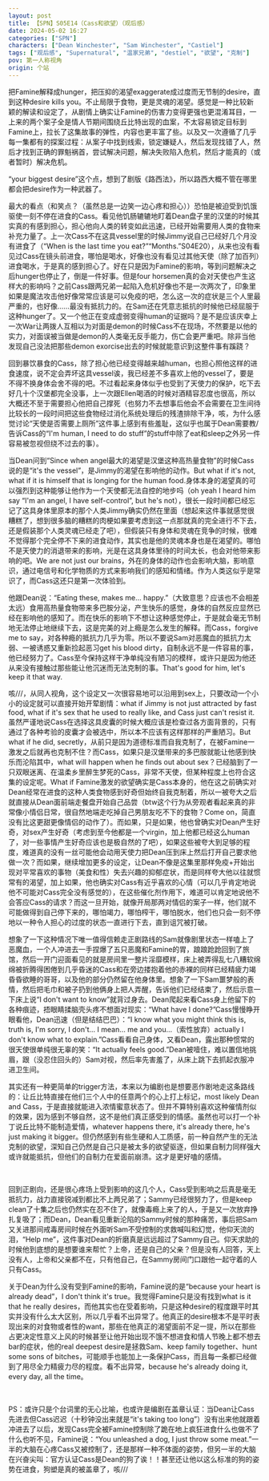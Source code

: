 ```yaml
---
layout: post
title: 【SPN】S05E14（Cass和欲望）（观后感）
date: 2024-05-02 16:27
categories: ["SPN"]
characters: ["Dean Winchester", "Sam Winchester", "Castiel"]
tags: ["观后感", "Supernatural", "温家兄弟", "destiel", "欲望", "克制"]
pov: 第一人称视角
origin: 个站
---
```


把Famine解释成hunger，把压抑的渴望exaggerate成过度而无节制的desire，直到这种desire kills you。不止局限于食物，更是灵魂的渴望。感觉是一种比较新颖的解读和设定了，从剧情上确实让Famine的伤害力变得更强也更混淆耳目，一上来的两个案子全是情人节期间围绕丘比特出现的血案，不太容易锁定目标到Famine上，拉长了这集故事的弹性，内容也更丰富了些。以及又一次遵循了几乎每一集都有的探案过程：从案子中找到线索，锁定嫌疑人，然后发现找错了人，然后才找到正确的罪魁祸首，尝试解决问题，解决失败陷入危机，然后才能真的（或者暂时）解决危机。

“your biggest desire”这个点，想到了剧版《路西法》，所以路西大概不管在哪里都会把desire作为一种武器了。

最大的看点（和笑点？（虽然总是一边笑一边心疼和担心））恐怕是被迫受到饥饿驱使一刻不停在进食的Cass。看见他饥肠辘辘地盯着Dean盘子里的汉堡的时候其实真的有感到担心，担心他向人类的转变如此迅速，已经开始需要用人类的食物来补充力量了。上一次Cass不在这具vessel里的时候Jimmy说自己已经好几个月没有进食了（“When is the last time you eat?”“Months.”S04E20），从来也没有看见过Cass在镜头前进食，哪怕是喝水，好像也没有看见过其他天使（除了加百列）进食喝水，于是真的感到担心了。好在只是因为Famine的影响，等到问题解决之后hunger也停止了，倒是一件好事。但是four horsemen真的会对天使也产生这样大的影响吗？之前Cass跟两兄弟一起陷入危机好像也不是一次两次了，印象里如果是魔法攻击他好像常常应该是可以免疫的吧，怎么这一次的症状是三个人里最严重的，也好像……最没有抵抗力的。在Sam还在凭意志抵抗的时候他已经屈服于这种hunger了。又一个他正在变成虚弱变得human的证据吗？是不是应该庆幸上一次War让两拨人互相以为对面是demon的时候Cass不在现场，不然要是以他的实力，对面误被当做是demon的人类毫无反手能力，伤亡会更严重吧。除非当他发现自己没法把那些demon exorcise出去的时候就能意识到这整件事有蹊跷？

回到暴饮暴食的Cass，除了担心他已经变得越来越human，也担心照他这样的进食速度，说不定会弄坏这具vessel诶，我已经差不多喜欢上他的vessel了，要是不得不换身体会舍不得的吧。不过看起来身体似乎也受到了天使力的保护，吃下去好几十个汉堡都完全没事，上一次跟Ellen喝酒的时候对酒精容忍度也很高，所以大概还不至于需要担心他把自己撑死（也努力不去想事后他会不会需要在卫生间待比较长的一段时间把这些食物经过消化系统处理后的残渣排除干净，咳，为什么感觉讨论“天使是否需要上厕所”这件事上感到有些羞耻，这似乎也属于Dean需要教/告诉Cass的“I'm human, I need to do stuff”的stuff中除了eat和sleep之外另一件容易被忽视但绕不过去的事）。

当Dean问到“Since when angel最大的渴望是汉堡这种高热量食物”的时候Cass说的是“it's the vessel”，是Jimmy的渴望在影响他的动作。But what if it's not, what if it is himself that is longing for the human food.身体本身的渴望真的可以强烈到这种能够让他作为一个天使都无法自控的地步吗（oh yeah I heard him say “I'm an angel, I have self-control”, but he's not），很长一段时间都已经忘记了这具身体里原本的那个人类Jimmy确实仍然在里面（想起来这件事就感觉很糟糕了，想到很多脑的糟糕的肉梗如果要考虑到这一点那就真的完全进行不下去，还是假装那个人类灵魂已经走了吧），但假装只有身体和灵魂在竞争的时候，很难不觉得那个完全停不下来的进食动作，其实也是他的灵魂本身也是在渴望的。哪怕不是天使力的消退带来的影响，光是在这具身体里待的时间太长，也会对他带来影响的吧。We are not just our brains，外在的身体的动作也会影响大脑，影响意识，通过电信号和化学物质的方式来影响我们的感知和情绪。作为人类这似乎是常识了，而Cass这还只是第一次体验到。

他跟Dean说：“Eating these, makes me... happy.”（大致意思？应该也不会相差太远）食用高热量食物带来多巴胺分泌，产生快乐的感觉，身体的自然反应显然已经在影响他的感知了。而在快乐的影响下不想让这种感觉停止，于是就会毫无节制地无法停止地继续下去，这是完美的对上瘾是怎么发生的解释。而Cass，forgive me to say，对各种瘾的抵抗力几乎为零。所以不要说Sam对恶魔血的抵抗力太弱、一被诱惑又重新捡起恶习get his blood dirty，自制永远不是一件容易的事，他已经努力了。Cass至今保持这样干净单纯没有陋习的模样，或许只是因为他还从来没有接触过那些能让他沉迷而无法克制的事。That's good for him, let's keep it that way.

咳///，从同人视角，这个设定又一次很容易地可以沿用到sex上，只要改动一个小小的设定就可以直接开始开荤剧情：what if Jimmy is not just attracted by fast food, what if it's sex that he used to really like, and Cass just can't resist it.虽然严谨地说Cass在选择这具皮囊的时候大概应该是检查过各方面背景的，只有通过了各种考验的皮囊才会被选中，所以本不应该有这样那样的严重陋习。But what if he did, secretly，从前只是因为道德标准而自我克制了，在被Famine一激发之后就再也克制不住？而Cass，如果只是汉堡带来的多巴胺就能让他感到快乐而沦陷其中，what will happen when he finds out about sex？已经脑到了一只双眼迷离、在温柔乡里醉生梦死的Cass，非常不天使，但某种程度上也符合这集的设定呢。What if Famine激发的欲望确实是Cass本身的，他在这之前确实对Dean经常在进食的这种人类食物感到好奇但始终自我克制着，所以一被夸大之后就直接从Dean面前端走餐盘开始自己品尝（btw这个行为从旁观者看起来真的非常像小情侣日常，很自然地端走吃掉自己男朋友吃不下的食物？Come on，简直没有比这更甜更像情侣的动作了）。而如果，只是如果，他也曾确实对Dean产生好奇，对sex产生好奇（考虑到至今他都是一个virgin，加上他都已经这么human了，对一些事情产生好奇应该也是极自然的了吧），如果这些被夸大到足够的程度，难道真的没有一丝可能他会动用天使力把Dean压到床上然后打开自己要求他做一次？而如果，继续增加更多的设定，让Dean不像是这集里那样免疫+开始出现对平常喜欢的事物（美食和性）失去兴趣的抑郁症状，而是同样夸大他以往就惯常有的渴望，加上如果，他也确实对Cass有近乎喜欢的心情（可以几乎肯定地说他不可能对Cass完全没有感觉的），在这些催化剂作用下，难道可以肯定地说他不会答应Cass的请求？而这一旦开始，就像开局那两对情侣的案子一样，他们就不可能做得到自己停下来的，哪怕竭力，哪怕榨干，哪怕脱水，他们也只会一刻不停地以一种令人担心的过度的状态一直进行下去，直到诅咒被打破。

想象了一下这种情况下唯一值得信赖走正剧路线的Sam就像剧里状态一样嗑上了恶魔血，一个人冲进去一手捏爆了五只恶魔和Famine的胃，踉踉跄跄回到了旅馆，然后一开门迎面看见的就是房间里一整片淫靡模样，床上被弄得乱七八糟软绵绵被折腾得困倦到几乎昏迷的Cass和在旁边搂抱着他的赤裸的同样已经精疲力竭昏昏欲睡的哥哥，以及他的部分仍然留在他身体里。想象了一下Sam噩梦般的表情，然后把毛巾和被子扔到他俩身上把人弄醒，告诉他们已经结束了，然后示意一下床上说“I don't want to know”就背过身去。Dean爬起来看Cass身上他留下的各种痕迹，捂眼睛揉脑壳头疼不想面对现实：“What have I done?”Cass慢慢睁开眼看他，Dean迅速（但是结结巴巴）：“I know what you might think this is, truth is, I'm sorry, I don't... I mean... me and you...（索性放弃）actually I don't know what to explain.”Cass看看自己身体，又看Dean，露出那种惯常的很天使很单纯很无辜的笑：“It actually feels good.”Dean被噎住，难以置信地挑眉，跟（没忍住回头的）Sam对视，然后率先害羞了，从床上跳下去抓起衣服冲进卫生间。

其实还有一种更简单的trigger方法，本来以为编剧也是想要恶作剧地走这条路线的：让丘比特直接在他们三个人中的任意两个的心上打上标记，most likely Dean and Cass，于是直接就能进入浓情蜜意状态了。但并不算特别喜欢这种催情剂似的效果，因为感到不够自然，这不是他们真正感受到的情感。虽然也可以打一个补丁说丘比特不能制造爱情，whatever happens there, it's already there, he's just making it bigger。但仍然感到有些生硬和人工质感，前一种自然产生的无法克制的欲望，深知自己仍然是自己只是被太多的欲望驱逐，但如果自制力同样强大或许就能抵抗，但他们的自制力在爱面前崩溃。这才是更好嗑的感情。

<br>

回到正剧向，还是很心疼场上受到影响的这几个人，Cass受到影响之后真是毫无抵抗力，战力直接锐减到都比不上两兄弟了；Sammy已经很努力了，但是keep clean了十集之后也仍然实在忍不住了，就像毒瘾上来了的人，于是又一次放弃挣扎复吸了；而Dean，Dean看见重新沦陷的Sammy时候的那种痛苦，事后把Sam又关进那间戒毒房间时候在外面听Sam不受控制的求救喊叫和幻觉，他仰天流的泪，“Help me”，这件事对Dean的折磨真是远远超过了Sammy自己。仰天求助的时候他到底想的是想要谁来帮忙？上帝，还是自己的父亲？但是没有人回答，天上没有人，上帝和父亲都不在，只有他自己，在Sammy房间门口跟他一起守着的人只有Cass。

关于Dean为什么没有受到Famine的影响，Famine说的是“because your heart is already dead”，I don't think it's true。我觉得Famine只是没有找到what is it that he really desires，而他其实也在受着影响，只是这种desire的程度跟平时其实并没有什么太大区别，所以几乎看不出异常了。他真正的desire根本不是平时表现出来的对食物或者性的want，那些在他真正的渴望面前不足一提，所以在那些占更决定性意义上风的时候甚至让他开始出现不饿不想进食和情人节晚上都不想去bar的症状，他的real deepest desire是拯救Sam、keep family together、hunt some sons of bitches，可能顺手也能加上一条保护Cass，而且每一条都已经做到了用尽全力精疲力尽的程度。看不出异常，because he's already doing it, every day, all the time。

<br>

PS：或许只是个台词里的无心比喻，也或许是编剧在盖章认证：当Dean让Cass先进去但Cass迟迟（十秒钟没出来就是“it's taking too long”）没有出来他就跟着冲进去了以后，发现Cass完全被Famine控制除了跪在地上疯狂进食什么也做不了什么也听不见，Famine说：“You unleashed a dog, I just throw some meat.”一半的大脑在心疼Cass又被控制了，还是那样一种不体面的姿势，但另一半的大脑在兴奋尖叫：官方认证Cass是Dean的狗了诶！！甚至还让他以这么标准的狗的姿势在进食，狗塑是真的被盖章了，咳///

